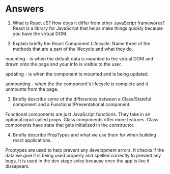 # Answers

1. What is React JS? How does it differ from other JavaScript frameworks?
React is a library for JavaScript that helps make things quickly because you have the virtual DOM. 

2. Explain briefly the React Component Lifecycle. Name three of the methods that are a part of the lifecycle and what they do.

mounting - is when the default data is mounted to the virtual DOM and drawn onto the page and your info is visible to the user. 

updating - is when the component is mounted and is being updated.

unmounting - when the the component's lifecycle is complete and it unmounts from the page.

3. Briefly describe some of the differences between a Class/Stateful component and a Functional/Presentational component.

Functional components are just JavaScript functions. They take in an optional input called props. Class components offer more features. Class components have state that gets initialized in the constructor. 

4. Briefly describe PropTypes and what we use them for when building react applications.

Proptypes are used to help prevent any development errors. It checks if the data we give it is being used properly and spelled correctly to prevent any bugs. It is used in the dev stage soley because once the app is live it dissapears.